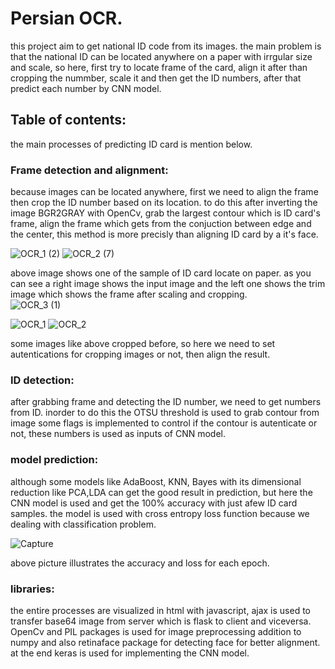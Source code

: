 # Persian OCR.
this project aim to get national ID code from its images. the main problem is that the national ID can be located anywhere on a paper with irrgular size and scale, so here, first try to locate frame of the card, align it after than cropping the nummber, scale it and then get the ID numbers, after that predict each number by CNN model.

## Table of contents:

the main processes of predicting ID card is mention below.

### Frame detection and alignment:
because images can be located anywhere, first we need to align the frame then crop the ID number based on its location. to do this 
after inverting the image BGR2GRAY with OpenCv, grab the largest contour which is ID card's frame, align the frame which gets from 
the conjuction between edge and the center, this method is more precisly than aligning ID card by a it's face.

![OCR_1 (2)](https://user-images.githubusercontent.com/54494078/207532768-998c2398-b4b9-4965-a523-e53b020cbfc8.jpg)
![OCR_2 (7)](https://user-images.githubusercontent.com/54494078/207533646-b9dc6f90-a123-49ed-a382-ed430f46f5ab.jpg)

above image shows one of the sample of ID card locate on paper. as you can see a right image shows the input image and the left one shows the trim image which shows the frame after scaling and cropping.  
![OCR_3 (1)](https://user-images.githubusercontent.com/54494078/207532858-57130dcc-3545-4270-869a-d44a1c41398d.jpg)

![OCR_1](https://user-images.githubusercontent.com/54494078/206299845-3e1d01cf-a29a-4c13-a458-ef120de4c1f7.jpg)
![OCR_2](https://user-images.githubusercontent.com/54494078/206300400-05062a05-e197-4118-b171-b9959e0ed39f.jpg)

some images like above cropped before, so here we need to set autentications for cropping images or not, then align the result.

### ID detection:
after grabbing frame and detecting the ID number, we need to get numbers from ID. inorder to do this the OTSU threshold is used to grab contour 
from image some flags is implemented to control if the contour is autenticate or not, these numbers is used as inputs of CNN model.

### model prediction:
although some models like AdaBoost, KNN, Bayes with its dimensional reduction like PCA,LDA can get the good result in prediction, but here the CNN model is used and get the 100% accuracy with just afew ID card samples. the model is used with cross entropy loss function because we dealing with classification problem.

![Capture](https://user-images.githubusercontent.com/54494078/206301499-babc4d6e-2272-46fb-a5d8-bee076c71a5f.jpg)

above picture illustrates the accuracy and loss for each epoch.

### libraries:
the entire processes are visualized in html with javascript, ajax is used to transfer base64 image from server which is flask to client and viceversa.
OpenCv and PIL packages is used for image preprocessing addition to numpy and also retinaface package for detecting face for better alignment.
at the end keras is used for implementing the CNN model.

